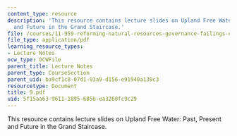 ```yaml
---
content_type: resource
description: 'This resource contains lecture slides on Upland Free Water: Past, Present
  and Future in the Grand Staircase.'
file: /courses/11-959-reforming-natural-resources-governance-failings-of-scientific-rationalism-and-alternatives-for-building-common-ground-january-iap-2007/5f15aa6396111895685bea3260fc9c29_9.pdf
file_type: application/pdf
learning_resource_types:
- Lecture Notes
ocw_type: OCWFile
parent_title: Lecture Notes
parent_type: CourseSection
parent_uid: ba9cf1c8-07d1-93a9-d156-e91940a139c3
resourcetype: Document
title: 9.pdf
uid: 5f15aa63-9611-1895-685b-ea3260fc9c29
---
```

This resource contains lecture slides on Upland Free Water: Past, Present and Future in the Grand Staircase.

